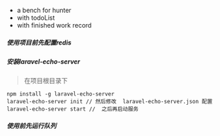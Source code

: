 - a bench for hunter
- with todoList
- with finished work record

##### 使用项目前先配置redis
##### 安装laravel-echo-server
> 在项目根目录下
```
npm install -g laravel-echo-server
laravel-echo-server init // 然后修改  laravel-echo-server.json 配置
laravel-echo-server start //  之后再启动服务

```

##### 使用前先运行队列